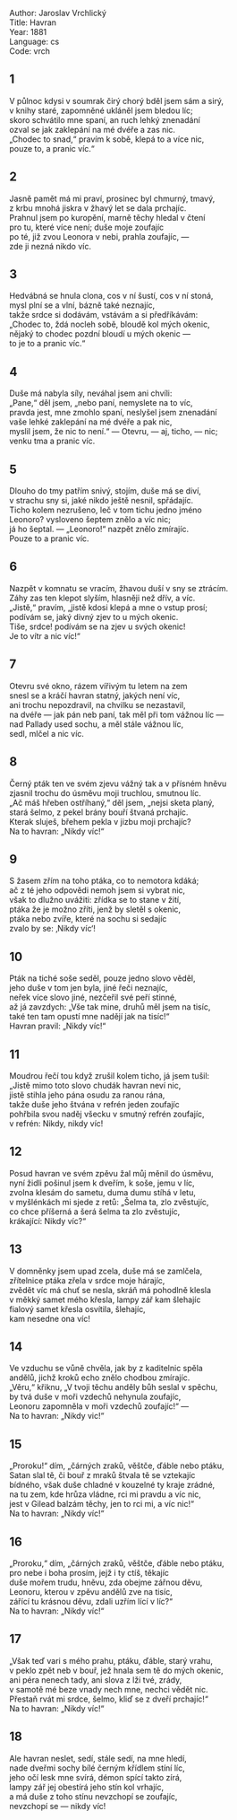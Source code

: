 Author: Jaroslav Vrchlický  
Title: Havran  
Year: 1881  
Language: cs  
Code: vrch  

## 1

V půlnoc kdysi v soumrak čirý chorý bděl jsem sám a sirý,  
v knihy staré, zapomněné ukláněl jsem bledou líc;  
skoro schvátilo mne spaní, an ruch lehký znenadání  
ozval se jak zaklepání na mé dvéře a zas nic.  
„Chodec to snad,“ pravím k sobě, klepá to a více nic,  
       pouze to, a pranic víc.“  

## 2

Jasně pamět má mi praví, prosinec byl chmurný, tmavý,  
z krbu mnohá jiskra v žhavý let se dala prchajíc.  
Prahnul jsem po kuropění, marně těchy hledal v čtení  
pro tu, které více není; duše moje zoufajíc  
po té, již zvou Leonora v nebi, prahla zoufajíc, —  
       zde ji nezná nikdo víc.  

## 3

Hedvábná se hnula clona, cos v ní šustí, cos v ní stoná,  
mysl plní se a vlní, bázně také neznajíc,  
takže srdce si dodávám, vstávám a si předříkávám:  
„Chodec to, ždá nocleh sobě, bloudě kol mých okenic,  
nějaký to chodec pozdní bloudí u mých okenic —  
       to je to a pranic víc.“  

## 4

Duše má nabyla síly, neváhal jsem ani chvíli:  
„Pane,“ děl jsem, „nebo paní, nemyslete na to víc,  
pravda jest, mne zmohlo spaní, neslyšel jsem znenadání  
vaše lehké zaklepání na mé dvéře a pak nic,  
myslil jsem, že nic to není.“ — Otevru, — aj, ticho, — nic;  
       venku tma a pranic víc.  

## 5

Dlouho do tmy patřím snivý, stojím, duše má se diví,  
v strachu sny si, jaké nikdo ještě nesnil, spřádajíc.  
Ticho kolem nezrušeno, leč v tom tichu jedno jméno  
Leonoro? vysloveno šeptem znělo a víc nic;  
já ho šeptal. — „Leonoro!“ nazpět znělo zmírajíc.  
       Pouze to a pranic víc.  

## 6

Nazpět v komnatu se vracím, žhavou duší v sny se ztrácím.  
Záhy zas ten klepot slyším, hlasněji než dřív, a víc.  
„Jistě,“ pravím, „jistě kdosi klepá a mne o vstup prosí;  
podívám se, jaký divný zjev to u mých okenic.  
Tiše, srdce! podívám se na zjev u svých okenic!  
       Je to vítr a nic víc!“  

## 7

Otevru své okno, rázem vířivým tu letem na zem  
snesl se a kráčí havran statný, jakých není víc,  
ani trochu nepozdravil, na chvilku se nezastavil,  
na dvéře — jak pán neb paní, tak měl při tom vážnou líc —  
nad Pallady used sochu, a měl stále vážnou líc,  
       sedl, mlčel a nic víc.  

## 8

Černý pták ten ve svém zjevu vážný tak a v přísném hněvu  
zjasnil trochu do úsměvu moji truchlou, smutnou líc.  
„Ač máš hřeben ostříhaný,“ děl jsem, „nejsi sketa planý,  
stará šelmo, z pekel brány bouří štvaná prchajíc.  
Kterak sluješ, břehem pekla v jizbu moji prchajíc?  
       Na to havran: „Nikdy víc!“  

## 9

S žasem zřím na toho ptáka, co to nemotora kdáká;  
ač z té jeho odpovědi nemoh jsem si vybrat nic,  
však to dlužno uvážiti: zřídka se to stane v žití,  
ptáka že je možno zříti, jenž by sletěl s okenic,  
ptáka nebo zvíře, které na sochu si sedajíc  
       zvalo by se: ‚Nikdy víc‘!  

## 10

Pták na tiché soše seděl, pouze jedno slovo věděl,  
jeho duše v tom jen byla, jiné řeči neznajíc,  
neřek více slovo jiné, nezčeřil své peří stinné,  
až já zavzdych: „Vše tak mine, druhů měl jsem na tisíc,  
také ten tam opustí mne nadějí jak na tisíc!“  
       Havran pravil: „Nikdy víc!“  

## 11

Moudrou řečí tou když zrušil kolem ticho, já jsem tušil:  
„Jistě mimo toto slovo chudák havran neví nic,  
jistě stihla jeho pána osudu za ranou rána,  
takže duše jeho štvána v refrén jeden zoufajíc  
pohřbila svou naděj všecku v smutný refrén zoufajíc,  
       v refrén: Nikdy, nikdy víc!  

## 12

Posud havran ve svém zpěvu žal můj měnil do úsměvu,  
nyní židli pošinul jsem k dveřím, k soše, jemu v líc,  
zvolna klesám do sametu, duma dumu stíhá v letu,  
v myšlénkách mi sjede z retů: „Šelma ta, zlo zvěstujíc,  
co chce příšerná a šerá šelma ta zlo zvěstujíc,  
       krákající: Nikdy víc?“  

## 13

V domněnky jsem upad zcela, duše má se zamlčela,  
zřítelnice ptáka zřela v srdce moje hárajíc,  
zvědět víc má chuť se nesla, skráň má pohodlně klesla  
v měkký samet mého křesla, lampy zář kam šlehajíc  
fialový samet křesla osvítila, šlehajíc,  
       kam nesedne ona víc!  

## 14

Ve vzduchu se vůně chvěla, jak by z kaditelnic spěla  
andělů, jichž kroků echo znělo chodbou zmírajíc.  
„Věru,“ křiknu, „V tvoji těchu anděly bůh seslal v spěchu,  
by tvá duše v moři vzdechů nehynula zoufajíc,  
Leonoru zapomněla v moři vzdechů zoufajíc!“ —  
       Na to havran: „Nikdy vic!“  

## 15

„Proroku!“ dím, „čárných zraků, věštče, ďáble nebo ptáku,  
Satan slal tě, či bouř z mraků štvala tě se vztekajíc  
bídného, však duše chladné v kouzelné ty kraje zrádné,  
na tu zem, kde hrůza vládne, rci mi pravdu a víc nic,  
jest v Gilead balzám těchy, jen to rci mi, a víc nic!“  
       Na to havran: „Nikdy víc!“  

## 16

„Proroku,“ dím, „čárných zraků, věštče, ďáble nebo ptáku,  
pro nebe i boha prosím, jejž i ty ctíš, těkajíc  
duše mořem trudu, hněvu, zda obejme zářnou děvu,  
Leonoru, kterou v zpěvu andělů zve na tisíc,  
zářící tu krásnou děvu, zdali uzřím lící v líc?“  
       Na to havran: „Nikdy víc!“  

## 17

„Však teď vari s mého prahu, ptáku, ďáble, starý vrahu,  
v peklo zpět neb v bouř, jež hnala sem tě do mých okenic,  
ani péra nenech tady, ani slova z lži tvé, zrády,  
v samotě mé beze vnady nech mne, nechci vědět nic.  
Přestaň rvát mi srdce, šelmo, kliď se z dveří prchajíc!“  
       Na to havran: „Nikdy víc!“  

## 18

Ale havran neslet, sedí, stále sedí, na mne hledí,  
nade dveřmi sochy bílé černým křídlem stíní líc,  
jeho očí lesk mne svírá, démon spící takto zírá,  
lampy zář jej obestírá jeho stín kol vrhajíc,  
a má duše z toho stínu nevzchopí se zoufajíc,  
       nevzchopí se — nikdy víc!  
